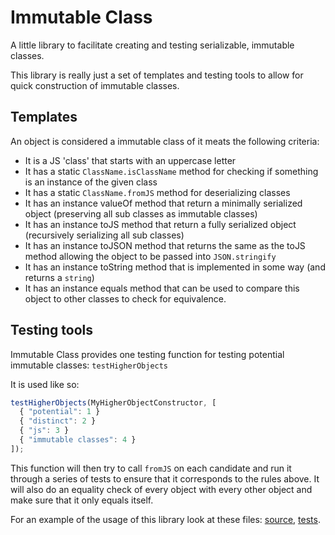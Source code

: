 # Immutable Class

A little library to facilitate creating and testing serializable, immutable classes.

This library is really just a set of templates and testing tools to allow for quick construction of immutable classes.

## Templates

An object is considered a immutable class of it meats the following criteria:

- It is a JS 'class' that starts with an uppercase letter
- It has a static ```ClassName.isClassName``` method for checking if something is an instance of the given class
- It has a static ```ClassName.fromJS``` method for deserializing classes
- It has an instance valueOf method that return a minimally serialized object (preserving all sub classes as immutable classes)
- It has an instance toJS method that return a fully serialized object (recursively serializing all sub classes)
- It has an instance toJSON method that returns the same as the toJS method allowing the object to be passed into `JSON.stringify`
- It has an instance toString method that is implemented in some way (and returns a `string`)
- It has an instance equals method that can be used to compare this object to other classes to check for equivalence.

## Testing tools

Immutable Class provides one testing function for testing potential immutable classes: `testHigherObjects`

It is used like so:

```javascript
testHigherObjects(MyHigherObjectConstructor, [
  { "potential": 1 }
  { "distinct": 2 }
  { "js": 3 }
  { "immutable classes": 4 }
]);
```

This function will then try to call `fromJS` on each candidate and run it through a series of tests to ensure that it
corresponds to the rules above. It will also do an equality check of every object with every other object and make sure
that it only equals itself.

For an example of the usage of this library look at these files: [source](https://github.com/implyio/chronoshift/blob/master/src/duration.ts), [tests](https://github.com/implyio/chronoshift/blob/master/test/duration.mocha.ts).
